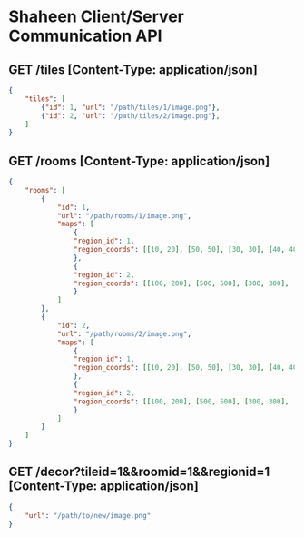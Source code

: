 # Shaheen Client/Server Communication API

## GET /tiles [Content-Type: application/json]
```json
{
    "tiles": [
        {"id": 1, "url": "/path/tiles/1/image.png"},
        {"id": 2, "url": "/path/tiles/2/image.png"},
    ]
}
```

## GET /rooms [Content-Type: application/json]
```json
{
    "rooms": [
        {
            "id": 1,
            "url": "/path/rooms/1/image.png", 
            "maps": [
                {
                "region_id": 1,
                "region_coords": [[10, 20], [50, 50], [30, 30], [40, 40]]
                },
                {
                "region_id": 2,
                "region_coords": [[100, 200], [500, 500], [300, 300], [400, 400]]
                }
            ]
        },
        {
            "id": 2,
            "url": "/path/rooms/2/image.png", 
            "maps": [
                {
                "region_id": 1,
                "region_coords": [[10, 20], [50, 50], [30, 30], [40, 40]]
                },
                {
                "region_id": 2,
                "region_coords": [[100, 200], [500, 500], [300, 300], [400, 400]]
                }
            ]
        }
    ]
}
```

## GET /decor?tileid=1&&roomid=1&&regionid=1 [Content-Type: application/json]
```json
{
    "url": "/path/to/new/image.png"
}

```
